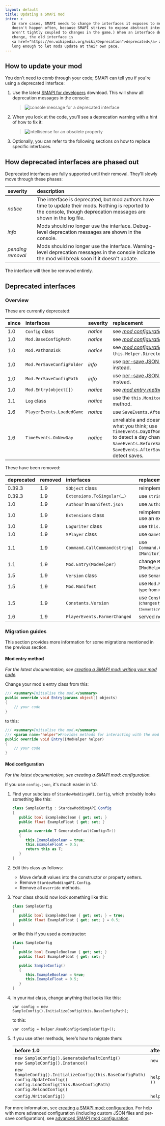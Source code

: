 ```yaml
---
layout: default
title: Updating a SMAPI mod
intro: >
   In rare cases, SMAPI needs to change the interfaces it exposes to mods. (This
   doesn't happen often, because SMAPI strives to expose abstract interfaces that
   aren't tightly coupled to changes in the game.) When an interface does need to
   change, the old interface is
   <a href="https://en.wikipedia.org/wiki/Deprecation">deprecated</a> and supported
   long enough to let mods update at their own pace.
---
```


## How to update your mod
You don't need to comb through your code; SMAPI can tell you if you're using a deprecated interface:

1. Use the latest [SMAPI for developers](https://github.com/ClxS/SMAPI/releases) download.
   This will show all deprecation messages in the console:

   > ![console message for a deprecated interface](images/updating-a-smapi-mod/deprecated-console.png)

2. When you look at the code, you'll see a deprecation warning with a hint of how to fix it:

   > ![intellisense for an obsolete property](images/updating-a-smapi-mod/deprecated-intellisense.png)
   
3. Optionally, you can refer to the following sections on how to replace specific interfaces.

## How deprecated interfaces are phased out
Deprecated interfaces are fully supported until their removal. They'll slowly move through these
phases:

severity          | description
:---------------- | :----------
_notice_          | The interface is deprecated, but mod authors have time to update their mods. Nothing is reported to the console, though deprecation messages are shown in the log file.
_info_            | Mods should no longer use the interface. Debug-level deprecation messages are shown in the console.
_pending removal_ | Mods should no longer use the interface. Warning-level deprecation messages in the console indicate the mod will break soon if it doesn't update.

The interface will then be removed entirely.

## Deprecated interfaces

### Overview
These are currently deprecated:

since  | interfaces                | severity | replacement
:----- | :------------------------ | :------- | :----------
1.0    | `Config` class            | _notice_ | see _[mod configuration](#mod-configuration)_.
1.0    | `Mod.BaseConfigPath`      | _notice_ | see _[mod configuration](#mod-configuration)_.
1.0    | `Mod.PathOnDisk`          | _notice_ | see _[mod configuration](#mod-configuration)_ or use `this.Helper.DirectoryPath`.
1.0    | `Mod.PerSaveConfigFolder` | _info_ | use [per-save JSON files](/guides/creating-a-smapi-mod-advanced-config) instead.
1.0    | `Mod.PerSaveConfigPath`   | _info_ | use [per-save JSON files](/guides/creating-a-smapi-mod-advanced-config) instead.
1.0    | `Mod.Entry(object[])`     | _notice_ | see _[mod entry method](#mod-entry-method)_.
1.1    | `Log` class               | _notice_ | use the `this.Monitor.Log` mod method.
1.6    | `PlayerEvents.LoadedGame` | _notice_ | use `SaveEvents.AfterLoad`.
1.6    | `TimeEvents.OnNewDay`     | _notice_ | unreliable and doesn't do what you think; use `TimeEvents.DayOfMonthChanged` to detect a day change, and `SaveEvents.BeforeSave` + `SaveEvents.AfterSave` to detect saves.

These have been removed:

deprecated | removed | interfaces | replacement
:--------- | :------ | :--------- | :----------
0.39.3     | 1.9     | `SObject` class | reimplement if needed.
0.39.3     | 1.9     | `Extensions.ToSingular(…)` | use `string.Join`.
1.0        | 1.9     |  `Authour` in `manifest.json` | use `Author`.
1.0        | 1.9     | `Extensions` class | reimplement if needed, or use an extensions library.
1.0        | 1.9     | `LogWriter` class | use `this.Monitor.Log`.
1.0        | 1.9     | `SPlayer` class | use `Game1.player`.
1.1        | 1.9     | `Command.CallCommand(string)` | use `Command.CallCommand(string, IMonitor)`.
1.1        | 1.9     | `Mod.Entry(ModHelper)` | change `ModHelper` to `IModHelper`.
1.5        | 1.9     | `Version` class | use `SemanticVersion`.
1.5        | 1.9     | `Mod.Manifest` | use `Mod.ModManifest` <small>(changes type from `Manifest` to `IManifest`)</small>.
1.5        | 1.9     | `Constants.Version` | use `Constants.ApiVersion` <small>(changes type from `Version` to `ISemanticVersion`)</small>.
1.6        | 1.9     | `PlayerEvents.FarmerChanged` | served no purpose.

### Migration guides
This section provides more information for some migrations mentioned in the previous section.

#### Mod entry method
_For the latest documentation, see [creating a SMAPI mod: writing your mod code](/guides/creating-a-smapi-mod#writing-your-mod-code)._

Change your mod's entry class from this:

```c#
/// <summary>Initialise the mod.</summary>
public override void Entry(params object[] objects)
{
    // your code
}
```

to this:

```c#
/// <summary>Initialise the mod.</summary>
/// <param name="helper">Provides methods for interacting with the mod directory, such as read/writing a config file or custom JSON files.</param>
public override void Entry(IModHelper helper)
{
    // your code
}
```

#### Mod configuration
_For the latest documentation, see [creating a SMAPI mod: configuration](/guides/creating-a-smapi-mod#configuration)._

If you use `config.json`, it's much easier in 1.0.

1. Find your subclass of `StardewModdingAPI.Config`, which probably looks something like this:

   ```c#
   class SampleConfig : StardewModdingAPI.Config
   {
      public bool ExampleBoolean { get; set; }
      public float ExampleFloat { get; set; }

      public override T GenerateDefaultConfig<T>()
      {
         this.ExampleBoolean = true;
         this.ExampleFloat = 0.5;
         return this as T;
      }
   }
   ```

2. Edit this class as follows:
   * Move default values into the constructor or property setters.
   * Remove `StardewModdingAPI.Config`.
   * Remove all `override` methods.

3. Your class should now look something like this:

   ```c#
   class SampleConfig
   {
      public bool ExampleBoolean { get; set; } = true;
      public float ExampleFloat { get; set; } = 0.5;
   }
   ```

   or like this if you used a constructor:

   ```c#
   class SampleConfig
   {
      public bool ExampleBoolean { get; set; }
      public float ExampleFloat { get; set; }

      public SampleConfig()
      {
         this.ExampleBoolean = true;
         this.ExampleFloat = 0.5;
      }
   }
   ```
4. In your `Mod` class, change anything that looks like this:

   ```
   var config = new SampleConfig().InitializeConfig(this.BaseConfigPath);
   ```

   to this:

   ```
   var config = helper.ReadConfig<SampleConfig>();
   ```

5. If you use other methods, here's how to migrate them:

   before 1.0 | after 1.0
   :--------- | :--------
   `new SampleConfig().GenerateDefaultConfig()`<br />`new SampleConfig().Instance()` | `new SampleConfig()`
   `new SampleConfig().InitializeConfig(this.BaseConfigPath)`<br />`config.UpdateConfig()`<br />`config.LoadConfig(this.BaseConfigPath)`<br />`config.ReloadConfig()` | `helper.ReadConfig<SampleConfig>()`
   `config.WriteConfig()`  | `helper.WriteConfig(config)`

For more information, see [creating a SMAPI mod: configuration](/guides/creating-a-smapi-mod#configuration).
For help with more advanced configuration (including custom JSON files and per-save configuration),
see [advanced SMAPI mod configuration](/guides/creating-a-smapi-mod-advanced-config).
